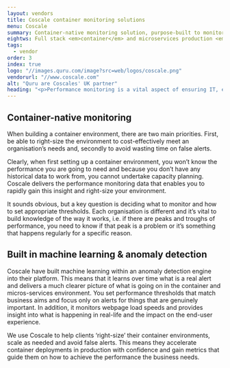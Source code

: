 ```yaml
---
layout: vendors
title: Coscale container monitoring solutions
menu: Coscale
summary: Container-native monitoring solution, purpose-built to monitor containers and microservices
eightws: Full stack <em>container</em> and microservices production <em>monitoring</em> platform
tags:
  - vendor
order: 3
index: true
logo: "//images.quru.com/image?src=web/logos/coscale.png"
vendorurl: "//www.coscale.com"
alt: "Quru are Coscales' UK partner"
heading: "<p>Performance monitoring is a vital aspect of ensuring IT, especially new technology, is delivering what is expected and, critically, what the business needs to deliver a high quality end-user experience. As organisations take advantage of new container technology within a full stack, we’re finding that many are unclear as to what they need to invest to achieve the performance they need – especially as they scale.</p><p>In our experience, Coscale is an outstanding monitoring platform that enables organisations to rapidly right-size a full stack container and microservices production environment. Feedback from our customer’s is very positive and they say the software is easy to deploy, the user-interface is well designed and easy to use.</p>"
---
```

## Container-native monitoring

When building a container environment, there are two main priorities. First, be able to right-size the environment to cost-effectively meet an organisation’s needs and, secondly to avoid wasting time on false alerts. 

Clearly, when first setting up a container environment, you won’t know the performance you are going to need and because you don’t have any historical data to work from, you cannot undertake capacity planning. Coscale delivers the performance monitoring data that enables you to rapidly gain this insight and right-size your environment. 

It sounds obvious, but a key question is deciding what to monitor and how to set appropriate thresholds. Each organisation is different and it’s vital to build knowledge of the way it works, i.e. if there are peaks and troughs of performance, you need to know if that peak is a problem or it’s something that happens regularly for a specific reason. 

## Built in machine learning & anomaly detection

Coscale have built machine learning within an anomaly detection engine into their platform.  This means that it learns over time what is a real alert and delivers a much clearer picture of what is going on in the container and micros-services environment. You set performance thresholds that match business aims and focus only on alerts for things that are genuinely important. In addition, it monitors webpage load speeds and provides insight into what is happening in real-life and the impact on the end-user experience. 

We use Coscale to help clients ‘right-size’ their container environments, scale as needed and avoid false alerts. This means they accelerate container deployments in production with confidence and gain metrics that guide them on how to achieve the performance the business needs.
